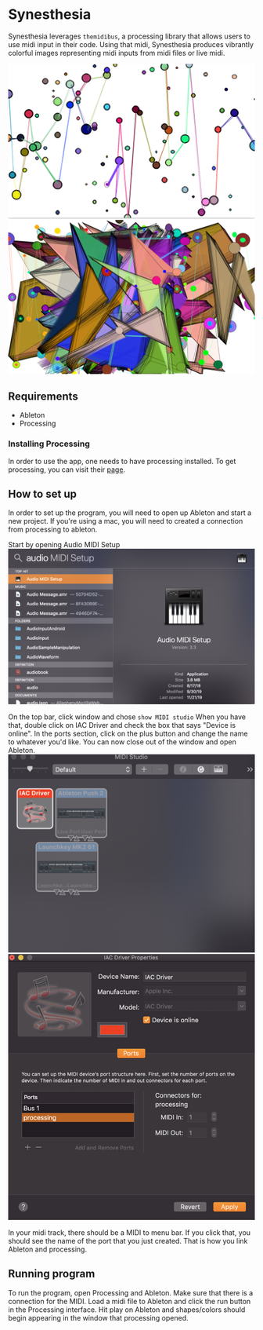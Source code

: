 # Synesthesia

Synesthesia leverages `themidibus`, a processing library that allows users to use midi input in their code.
Using that midi, Synesthesia produces vibrantly colorful images representing midi inputs from midi files or live midi.

![](images/dots.png)
![](images/triangles.png)

## Requirements

* Ableton
* Processing

### Installing Processing
In order to use the app, one needs to have processing installed. To get processing, you can visit their [page](https://www.processing.org/download/).

## How to set up
In order to set up the program, you will need to open up Ableton and start a new
project. If you're using a mac, you will need to created a connection from
processing to ableton.

Start by opening Audio MIDI Setup
![](images/instruction1.png)

On the top bar, click window and chose `show MIDI studio`
When you have that, double click on IAC Driver and check the box that says
"Device is online". In the ports section, click on the plus button and
change the name to whatever you'd like. You can now close out of the window
and open Ableton.
![](images/instruction2.png)
![](images/instruction3.png)

In your midi track, there should be a MIDI to menu bar. If you click that,
you should see the name of the port that you just created. That is how you
link Ableton and processing.

## Running program

To run the program, open Processing and Ableton. Make sure that there is
a connection for the MIDI. Load a midi file to Ableton and click the run
button in the Processing interface. Hit play on Ableton and shapes/colors
should begin appearing in the window that processing opened.
